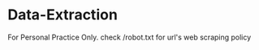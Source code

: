 # Data-Extraction

For Personal Practice Only.
check <target-url>/robot.txt for url's web scraping policy
